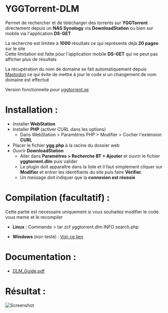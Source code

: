 # YGGTorrent-DLM

Permet de rechercher et de télécharger des torrents sur **YGGTorrent** directement depuis un **NAS Synology** via **DownloadStation** ou bien sur mobile via l'application **DS-GET**

La recherche est limitée à **1000** résultats ce qui représente déjà **20 pages** sur le site  
Cette limitation est faite pour l'application mobile **DS-GET** qui ne peut pas afficher plus de résultats

La récupération du nom de domaine se fait automatiquement depuis [Mastodon](https://mamot.fr/@YggTorrent) ce qui évite de mettre à jour le code si un changement de nom domaine est effectué

Version fonctionnelle pour [yggtorrent.se](https://yggtorrent.se/)

# Installation :  

- Installer **WebStation**
- Installer **PHP** (activer CURL dans les options)
  - Dans WebStation > Paramètres PHP > Modifier > Cocher l'extension **CURL**
- Placer le fichier **ygg.php** à la racine du dossier web
- Ouvrir **DownloadStation** 
  - Aller dans **Paramétres > Recherche BT > Ajouter** et ouvrir le fichier **yggtorrent.dlm** puis valider
  - Le plugin doit apparaître dans la liste et il faut simplement cliquer sur **Modifier** et entrer les identifiants du site puis faire **Vérifier**.  
  - Un message doit indiquer que la **connexion est réussie**

# Compilation (facultatif) : 

Cette partie est necessaire uniquement si vous souhaitez modifier le code vous meme et le recompiler

- **Linux** : Commande > tar zcf yggtorrent.dlm INFO search.php

- **Windows** (non testé) : [Voir ce lien](https://superuser.com/questions/244703/how-can-i-run-the-tar-czf-command-in-windows) 

# Documentation :

- [DLM_Guide.pdf](https://global.download.synology.com/download/Document/DeveloperGuide/DLM_Guide.pdf)

# Résultat : 
  
![Screenshot](https://i.imgur.com/8pmmmfx.png)